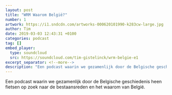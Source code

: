 ```yaml
---
layout: post
title: "WRM Waarom België?"
number: 1
artwork: https://i1.sndcdn.com/artworks-000620101990-k283cw-large.jpg
author: Tim
date: 2019-03-03 12:43:31 +0100
categories: podcast
tag: []
embed_player:
  type: soundcloud
  src: https://soundcloud.com/tim-gistelinck/wrm-belgie-e1
excerpt_separator: <!--more-->
description: "Een podcast waarin we gezamenlijk door de Belgische geschiedenis heen fietsen op zoek naar de bestaansreden en het waarom van België."
---
```

Een podcast waarin we gezamenlijk door de Belgische geschiedenis heen fietsen op zoek naar de bestaansreden en het waarom van België.